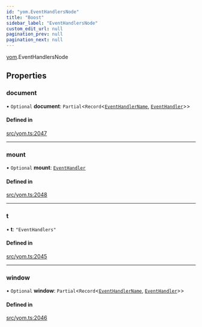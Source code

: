 ```yaml
---
id: "yom.EventHandlersNode"
title: "Boost"
sidebar_label: "EventHandlersNode"
custom_edit_url: null
pagination_prev: null
pagination_next: null
---
```


[yom](../namespaces/yom.md).EventHandlersNode

## Properties

### document

• `Optional` **document**: `Partial`<`Record`<[`EventHandlerName`](../namespaces/yom.md#eventhandlername), [`EventHandler`](../namespaces/yom.md#eventhandler)\>\>

#### Defined in

[src/yom.ts:2047](https://github.com/yolmio/boost/blob/5cada48/src/yom.ts#L2047)

___

### mount

• `Optional` **mount**: [`EventHandler`](../namespaces/yom.md#eventhandler)

#### Defined in

[src/yom.ts:2048](https://github.com/yolmio/boost/blob/5cada48/src/yom.ts#L2048)

___

### t

• **t**: ``"EventHandlers"``

#### Defined in

[src/yom.ts:2045](https://github.com/yolmio/boost/blob/5cada48/src/yom.ts#L2045)

___

### window

• `Optional` **window**: `Partial`<`Record`<[`EventHandlerName`](../namespaces/yom.md#eventhandlername), [`EventHandler`](../namespaces/yom.md#eventhandler)\>\>

#### Defined in

[src/yom.ts:2046](https://github.com/yolmio/boost/blob/5cada48/src/yom.ts#L2046)

